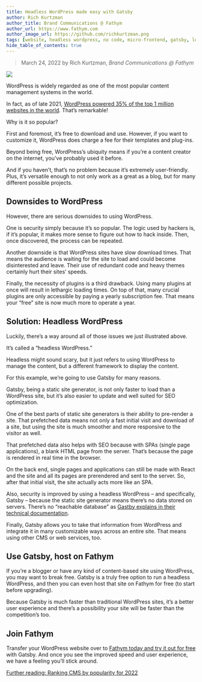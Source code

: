 ```yaml
---
title: Headless WordPress made easy with Gatsby
author: Rich Kurtzman
author_title: Brand Communications @ Fathym
author_url: https://www.fathym.com
author_image_url: https://github.com/richkurtzman.png
tags: [website, headless wordpress, no code, micro-frontend, gatsby, low code]
hide_table_of_contents: true
---
```


> March 24, 2022 by Rich Kurtzman, _Brand Communications @ Fathym_

![](https://www.fathym.com/img/gatsbylogo.jpeg)

WordPress is widely regarded as one of the most popular content management systems in the world.  

In fact, as of late 2021, [WordPress powered 35% of the top 1 million websites in the world](https://gracethemes.com/wordpress-is-still-the-most-popular-cms-choice-top-trends-in-2020-and-predictions-for-2021/). That’s remarkable! 

Why is it so popular?  

First and foremost, it’s free to download and use. However, if you want to customize it, WordPress does charge a fee for their templates and plug-ins.  

Beyond being free, WordPress’s ubiquity means if you’re a content creator on the internet, you’ve probably used it before.  

And if you haven’t, that’s no problem because it’s extremely user-friendly. Plus, it’s versatile enough to not only work as a great as a blog, but for many different possible projects.  

## Downsides to WordPress 

However, there are serious downsides to using WordPress.  

One is security simply because it’s so popular. The logic used by hackers is, if it’s popular, it makes more sense to figure out how to hack inside. Then, once discovered, the process can be repeated.  

Another downside is that WordPress sites have slow download times. That means the audience is waiting for the site to load and could become disinterested and leave. Their use of redundant code and heavy themes certainly hurt their sites’ speeds.  

Finally, the necessity of plugins is a third drawback. Using many plugins at once will result in lethargic loading times. On top of that, many crucial plugins are only accessible by paying a yearly subscription fee. That means your “free” site is now much more to operate a year.  

## Solution: Headless WordPress 

Luckily, there’s a way around all of those issues we just illustrated above. 

It’s called a “headless WordPress.” 

Headless might sound scary, but it just refers to using WordPress to manage the content, but a different framework to display the content.  

For this example, we’re going to use Gatsby for many reasons.  

Gatsby, being a static site generator, is not only faster to load than a WordPress site, but it’s also easier to update and well suited for SEO optimization.  

One of the best parts of static site generators is their ability to pre-render a site. That prefetched data means not only a fast initial visit and download of a site, but using the site is much smoother and more responsive to the visitor as well.  

That prefetched data also helps with SEO because with SPAs (single page applications), a blank HTML page from the server. That’s because the page is rendered in real time in the browser.  

On the back end, single pages and applications can still be made with React and the site and all its pages are prerendered and sent to the server. So, after that initial visit, the site actually acts more like an SPA.  

Also, security is improved by using a headless WordPress – and specifically, Gatsby – because the static site generator means there’s no data stored on servers. There’s no “reachable database” as [Gastby explains in their technical documentation](https://www.gatsbyjs.com/docs/glossary/headless-wordpress/#:~:text=A%20headless%20WordPress%20site%20is,content%20to%20a%20site%20visitor). 

Finally, Gatsby allows you to take that information from WordPress and integrate it in many customizable ways across an entire site. That means using other CMS or web services, too.  

## Use Gatsby, host on Fathym 

If you’re a blogger or have any kind of content-based site using WordPress, you may want to break free. Gatsby is a truly free option to run a headless WordPress, and then you can even host that site on Fathym for free (to start before upgrading).  

Because Gatsby is much faster than traditional WordPress sites, it’s a better user experience and there’s a possibility your site will be faster than the competition’s too.  

## Join Fathym 

Transfer your WordPress website over to [Fathym today and try it out for free](https://www.fathym.com/dashboard) with Gatsby. And once you see the improved speed and user experience, we have a feeling you’ll stick around.  

[Further reading: Ranking CMS by popularity for 2022](https://www.fathym.com/blog/articles/2022/july/2022-07-28-ranking-cms-on-popularity-2022)
